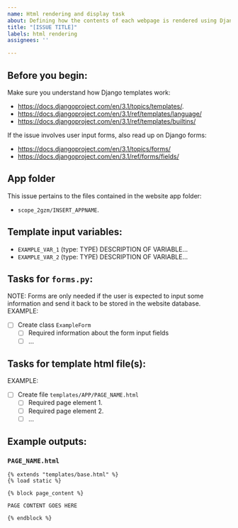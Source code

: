 ```yaml
---
name: Html rendering and display task
about: Defining how the contents of each webpage is rendered using Django HTML templates, including the rendering of dynamic data received from the database.
title: "[ISSUE TITLE]"
labels: html rendering
assignees: ''

---
```


## Before you begin:
Make sure you understand how Django templates work:
  - https://docs.djangoproject.com/en/3.1/topics/templates/.
  - https://docs.djangoproject.com/en/3.1/ref/templates/language/
  - https://docs.djangoproject.com/en/3.1/ref/templates/builtins/
  
If the issue involves user input forms, also read up on Django forms:
  - https://docs.djangoproject.com/en/3.1/topics/forms/
  - https://docs.djangoproject.com/en/3.1/ref/forms/fields/

## App folder
This issue pertains to the files contained in the website app folder: 
- `scope_2gzm/INSERT_APPNAME`. 

## Template input variables:
- `EXAMPLE_VAR_1` (type: TYPE)
  DESCRIPTION OF VARIABLE...
- `EXAMPLE_VAR_2` (type: TYPE)
  DESCRIPTION OF VARIABLE...

## Tasks for `forms.py`:
NOTE: Forms are only needed if the user is expected to input some information and send it back to be stored in the website database. 
EXAMPLE: 
- [ ] Create class `ExampleForm`
  - [ ] Required information about the form input fields
  - [ ] ...

## Tasks for template html file(s):
EXAMPLE:
- [ ] Create file `templates/APP/PAGE_NAME.html`
  - [ ] Required page element 1.
  - [ ] Required page element 2.
  - [ ] ...

## Example outputs:

### `PAGE_NAME.html`
```
{% extends "templates/base.html" %}
{% load static %}

{% block page_content %}

PAGE CONTENT GOES HERE

{% endblock %}
```

